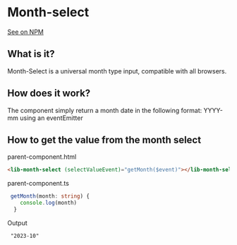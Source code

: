 # Month-select

[See on NPM](https://www.npmjs.com/package/month-select)

## What is it?

Month-Select is a universal month type input, compatible with all browsers.

## How does it work?

The component simply return a month date in the following format: YYYY-mm using an eventEmitter

## How to get the value from the month select

parent-component.html

``` html
<lib-month-select (selectValueEvent)="getMonth($event)"></lib-month-select>
 ```

parent-component.ts

``` typescript
 getMonth(month: string) {
    console.log(month)
  }
 ```

Output

```
 "2023-10"
```

